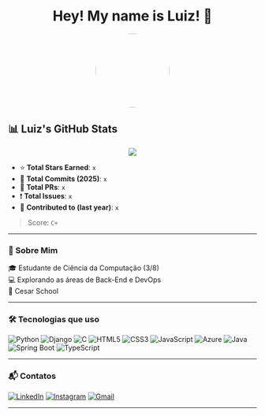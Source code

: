 <!-- README.md -->

<h1 align="center">Hey! My name is Luiz! 👋</h1>


<p align="center">
  <img src="https://avatars.githubusercontent.com/u/00000000?v=4" width="150" style="border-radius: 50%;" />
</p>

## 📊 Luiz's GitHub Stats

<p align="center">
  <img src="https://github-readme-stats.vercel.app/api?username=seuusuario&show_icons=true&theme=tokyonight" />
</p>

- ⭐ **Total Stars Earned**: `x`
- 🔁 **Total Commits (2025)**: `x`
- 📌 **Total PRs**: `x`
- ❗ **Total Issues**: `x`
- 💬 **Contributed to (last year)**: `x`

> Score: `C+` 

---

### 🚀 Sobre Mim

🎓 Estudante de Ciência da Computação (3/8) <br>
💻 Explorando as áreas de Back-End e DevOps <br>
🏫 Cesar School <br>

---

### 🛠️ Tecnologias que uso

![Python](https://img.shields.io/badge/Python-3670A0?style=for-the-badge&logo=python&logoColor=white)
![Django](https://img.shields.io/badge/Django-092E20?style=for-the-badge&logo=django&logoColor=white)
![C](https://img.shields.io/badge/C-00599C?style=for-the-badge&logo=c&logoColor=white)
![HTML5](https://img.shields.io/badge/HTML5-E34F26?style=for-the-badge&logo=html5&logoColor=white)
![CSS3](https://img.shields.io/badge/CSS3-1572B6?style=for-the-badge&logo=css3&logoColor=white)
![JavaScript](https://img.shields.io/badge/JavaScript-323330?style=for-the-badge&logo=javascript&logoColor=F7DF1E)
![Azure](https://img.shields.io/badge/Azure-0078D4?style=for-the-badge&logo=microsoftazure&logoColor=white)
![Java](https://img.shields.io/badge/Java-ED8B00?style=for-the-badge&logo=java&logoColor=white)
![Spring Boot](https://img.shields.io/badge/Spring_Boot-6DB33F?style=for-the-badge&logo=springboot&logoColor=white)
![TypeScript](https://img.shields.io/badge/TypeScript-007ACC?style=for-the-badge&logo=typescript&logoColor=white)

---

### 📬 Contatos

[![LinkedIn](https://img.shields.io/badge/LinkedIn-0A66C2?style=for-the-badge&logo=linkedin&logoColor=white)](www.linkedin.com/in/luiz-felipe-andreto-nogueira-b983132b7)
[![Instagram](https://img.shields.io/badge/Instagram-E4405F?style=for-the-badge&logo=instagram&logoColor=white)]([https://instagram.com/seuusuario](https://www.instagram.com/luiz.nogueira__/))
[![Gmail](https://img.shields.io/badge/Gmail-D14836?style=for-the-badge&logo=gmail&logoColor=white)](mailto:luiz.nogplus@gmail.com)

---

